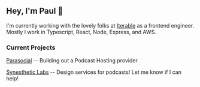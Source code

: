 ## Hey, I'm Paul 👋

I'm currently working with the lovely folks at [Iterable](https://www.iterable.com) as a frontend engineer. Mostly I work in Typescript, React, Node, Express, and AWS.

### Current Projects

[Parasocial](https://www.parasocial.so) -- Building out a Podcast Hosting provider

[Synesthetic Labs](https://synesthetic.io) -- Design services for podcasts! Let me know if I can help!
